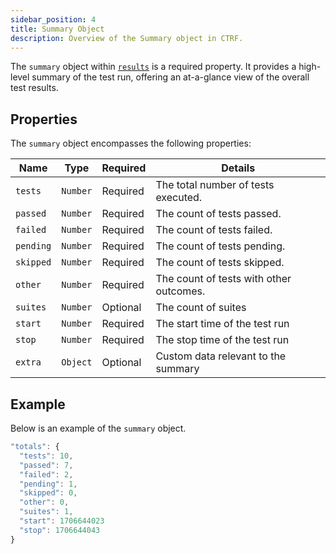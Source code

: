 ```yaml
---
sidebar_position: 4
title: Summary Object
description: Overview of the Summary object in CTRF.
---
```


The `summary` object within [`results`](/docs/schema/results) is a required property. It provides a high-level summary of the test run, offering an at-a-glance view of the overall test results.

## Properties

The `summary` object encompasses the following properties:

| Name          | Type     | Required | Details                                               |
| ------------- | -------- | -------- | ----------------------------------------------------- |
| `tests`       | `Number` | Required | The total number of tests executed.                   |
| `passed`      | `Number` | Required | The count of tests passed.                            |
| `failed`      | `Number` | Required | The count of tests failed.                            |
| `pending`     | `Number` | Required | The count of tests pending.                           |
| `skipped`     | `Number` | Required | The count of tests skipped.                           |
| `other`       | `Number` | Required | The count of tests with other outcomes.               |
| `suites`      | `Number` | Optional | The count of suites                                   |
| `start`      | `Number` | Required | The start time of the test run                         |
| `stop`      | `Number` | Required | The stop time of the test run                           |
| `extra`      | `Object` | Optional | Custom data relevant to the summary                 |

## Example

Below is an example of the `summary` object.

```js
"totals": {
  "tests": 10,
  "passed": 7,
  "failed": 2,
  "pending": 1,
  "skipped": 0,
  "other": 0,
  "suites": 1,
  "start": 1706644023
  "stop": 1706644043
}
```

